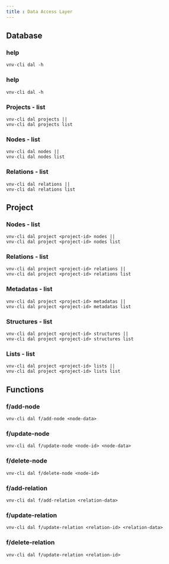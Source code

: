 ```yaml
---
title : Data Access Layer
---
```


## Database

### help
```shell
vnv-cli dal -h
```

### help
```shell
vnv-cli dal -h
```

### Projects - list
```shell
vnv-cli dal projects || 
vnv-cli dal projects list
```

### Nodes - list
```shell
vnv-cli dal nodes || 
vnv-cli dal nodes list
```

### Relations - list
```shell
vnv-cli dal relations || 
vnv-cli dal relations list
```

## Project

### Nodes - list

```shell
vnv-cli dal project <project-id> nodes || 
vnv-cli dal project <project-id> nodes list
```

### Relations - list

```shell
vnv-cli dal project <project-id> relations || 
vnv-cli dal project <project-id> relations list
```

### Metadatas - list

```shell
vnv-cli dal project <project-id> metadatas || 
vnv-cli dal project <project-id> metadatas list
```

### Structures - list

```shell
vnv-cli dal project <project-id> structures || 
vnv-cli dal project <project-id> structures list
```

### Lists - list

```shell
vnv-cli dal project <project-id> lists || 
vnv-cli dal project <project-id> lists list
```

## Functions

### f/add-node
```shell
vnv-cli dal f/add-node <node-data>
```

### f/update-node
```shell
vnv-cli dal f/update-node <node-id> <node-data>
```

### f/delete-node
```shell
vnv-cli dal f/delete-node <node-id>
```

### f/add-relation
```shell
vnv-cli dal f/add-relation <relation-data>
```

### f/update-relation
```shell
vnv-cli dal f/update-relation <relation-id> <relation-data>
```

### f/delete-relation
```shell
vnv-cli dal f/update-relation <relation-id>
```